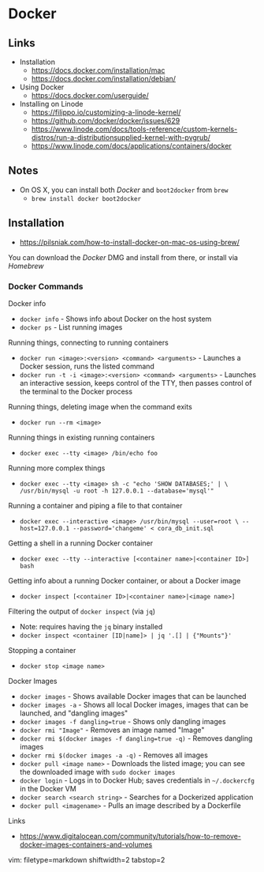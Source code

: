 # Docker #

## Links ##
- Installation
  - https://docs.docker.com/installation/mac
  - https://docs.docker.com/installation/debian/
- Using Docker
  - https://docs.docker.com/userguide/
- Installing on Linode
  - https://filippo.io/customizing-a-linode-kernel/
  - https://github.com/docker/docker/issues/629
  - https://www.linode.com/docs/tools-reference/custom-kernels-distros/run-a-distributionsupplied-kernel-with-pvgrub/
  - https://www.linode.com/docs/applications/containers/docker

## Notes ##
- On OS X, you can install both _Docker_ and `boot2docker` from `brew`
  - `brew install docker boot2docker`

## Installation ##
- https://pilsniak.com/how-to-install-docker-on-mac-os-using-brew/

You can download the _Docker_ DMG and install from there, or install via
_Homebrew_

### Docker Commands ###
Docker info
- `docker info` - Shows info about Docker on the host system
- `docker ps` - List running images

Running things, connecting to running containers
- `docker run <image>:<version> <command> <arguments>` - Launches a
  Docker session, runs the listed command
- `docker run -t -i <image>:<version> <command> <arguments>` - Launches
  an interactive session, keeps control of the TTY, then passes control of the
  terminal to the Docker process

Running things, deleting image when the command exits
- `docker run --rm <image>`

Running things in existing running containers
- `docker exec --tty <image> /bin/echo foo`

Running more complex things
- `docker exec --tty <image> sh -c "echo 'SHOW DATABASES;' | \
    /usr/bin/mysql -u root -h 127.0.0.1 --database='mysql'"`

Running a container and piping a file to that container
- `docker exec --interactive <image> /usr/bin/mysql --user=root \
    --host=127.0.0.1 --password='changeme' < cora_db_init.sql`

Getting a shell in a running Docker container
- `docker exec --tty --interactive [<container name>|<container ID>] bash`

Getting info about a running Docker container, or about a Docker image
- `docker inspect [<container ID>|<container name>|<image name>]`

Filtering the output of `docker inspect` (via `jq`)
- Note: requires having the `jq` binary installed
- `docker inspect <container [ID|name]> | jq '.[] | {"Mounts"}'`

Stopping a container
- `docker stop <image name>`

Docker Images
- `docker images` - Shows available Docker images that can be launched
- `docker images -a` - Shows all local Docker images, images that can be
  launched, and "dangling images"
- `docker images -f dangling=true` - Shows only dangling images
- `docker rmi "Image"` - Removes an image named "Image"
- `docker rmi $(docker images -f dangling=true -q)` - Removes dangling images
- `docker rmi $(docker images -a -q)` - Removes all images
- `docker pull <image name>` - Downloads the listed image; you can see
  the downloaded image with `sudo docker images`
- `docker login` - Logs in to Docker Hub; saves credentials in `~/.dockercfg`
  in the Docker VM
- `docker search <search string>` - Searches for a Dockerized application
- `docker pull <imagename>` - Pulls an image described by a Dockerfile

Links
- https://www.digitalocean.com/community/tutorials/how-to-remove-docker-images-containers-and-volumes

vim: filetype=markdown shiftwidth=2 tabstop=2
